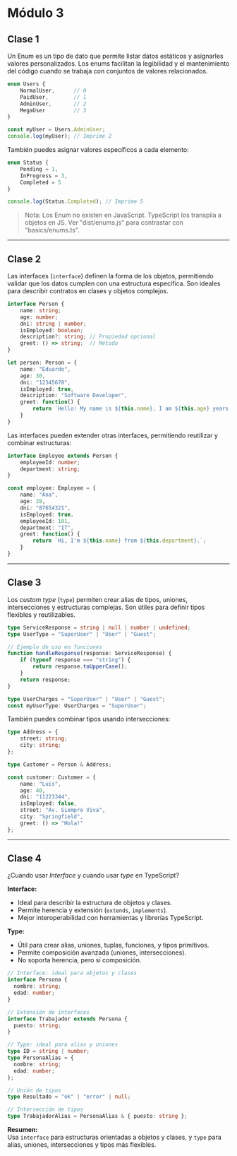 # Módulo 3

## Clase 1

Un Enum es un tipo de dato que permite listar datos estáticos y asignarles valores personalizados. Los enums facilitan la legibilidad y el mantenimiento del código cuando se trabaja con conjuntos de valores relacionados.

```typescript
enum Users {
    NormalUser,      // 0
    PaidUser,        // 1
    AdminUser,       // 2
    MegaUser         // 3
}

const myUser = Users.AdminUser;
console.log(myUser); // Imprime 2
```

También puedes asignar valores específicos a cada elemento:

```typescript
enum Status {
    Pending = 1,
    InProgress = 3,
    Completed = 5
}

console.log(Status.Completed); // Imprime 5
```

>Nota: Los Enum no existen en JavaScript. TypeScript los transpila a objetos en JS. Ver "dist/enums.js" para contrastar con "basics/enums.ts".

---

## Clase 2

Las interfaces (`interface`) definen la forma de los objetos, permitiendo validar que los datos cumplen con una estructura específica. Son ideales para describir contratos en clases y objetos complejos.

```typescript
interface Person {
    name: string;
    age: number;
    dni: string | number;
    isEmployed: boolean;
    description?: string; // Propiedad opcional
    greet: () => string;  // Método
}

let person: Person = {
    name: "Eduardo",
    age: 30,
    dni: "12345678",
    isEmployed: true,
    description: "Software Developer",
    greet: function() {
        return `Hello! My name is ${this.name}, I am ${this.age} years old and my DNI is ${this.dni}.`;
    }
}
```

Las interfaces pueden extender otras interfaces, permitiendo reutilizar y combinar estructuras:

```typescript
interface Employee extends Person {
    employeeId: number;
    department: string;
}

const employee: Employee = {
    name: "Ana",
    age: 28,
    dni: "87654321",
    isEmployed: true,
    employeeId: 101,
    department: "IT",
    greet: function() {
        return `Hi, I'm ${this.name} from ${this.department}.`;
    }
}
```

---

## Clase 3

Los *custom type* (`type`) permiten crear alias de tipos, uniones, intersecciones y estructuras complejas. Son útiles para definir tipos flexibles y reutilizables.

```typescript
type ServiceResponse = string | null | number | undefined;
type UserType = "SuperUser" | "User" | "Guest";

// Ejemplo de uso en funciones
function handleResponse(response: ServiceResponse) {
    if (typeof response === "string") {
        return response.toUpperCase();
    }
    return response;
}

type UserCharges = "SuperUser" | "User" | "Guest";
const myUserType: UserCharges = "SuperUser";
```

También puedes combinar tipos usando intersecciones:

```typescript
type Address = {
    street: string;
    city: string;
};

type Customer = Person & Address;

const customer: Customer = {
    name: "Luis",
    age: 40,
    dni: "11223344",
    isEmployed: false,
    street: "Av. Siempre Viva",
    city: "Springfield",
    greet: () => "Hola!"
};
```

---

## Clase 4

¿Cuando usar *Interface* y cuando usar *type* en TypeScript?

**Interface:**
- Ideal para describir la estructura de objetos y clases.
- Permite herencia y extensión (`extends`, `implements`).
- Mejor interoperabilidad con herramientas y librerías TypeScript.

**Type:**
- Útil para crear alias, uniones, tuplas, funciones, y tipos primitivos.
- Permite composición avanzada (uniones, intersecciones).
- No soporta herencia, pero sí composición.

```typescript
// Interface: ideal para objetos y clases
interface Persona {
  nombre: string;
  edad: number;
}

// Extensión de interfaces
interface Trabajador extends Persona {
  puesto: string;
}

// Type: ideal para alias y uniones
type ID = string | number;
type PersonaAlias = {
  nombre: string;
  edad: number;
};

// Unión de tipos
type Resultado = "ok" | "error" | null;

// Intersección de tipos
type TrabajadorAlias = PersonaAlias & { puesto: string };
```

**Resumen:**  
Usa `interface` para estructuras orientadas a objetos y clases, y `type` para alias, uniones, intersecciones y tipos más flexibles.